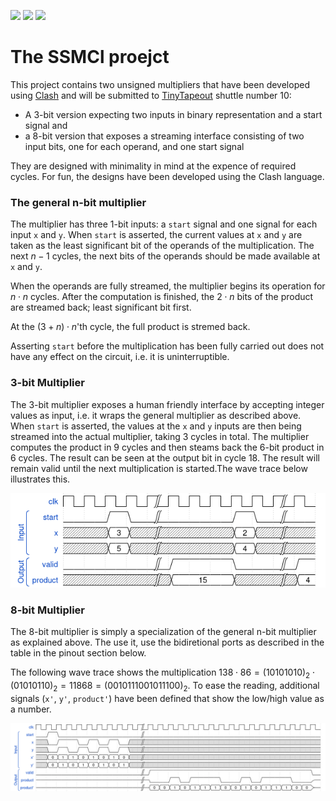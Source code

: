 ![](../../workflows/gds/badge.svg) ![](../../workflows/docs/badge.svg) ![](../../workflows/test/badge.svg) 
# The SSMCl proejct

This project contains two unsigned multipliers that have been developed using [Clash](http://www.clash-lang.org) and will be submitted to [TinyTapeout](https://tinytapeout.com/) shuttle number 10:

* A 3-bit version expecting two inputs in binary representation and a start signal and 
* a 8-bit version that exposes a streaming interface consisting of two input bits, one for each operand, and one start signal

They are designed with minimality in mind at the expence of required cycles. For fun, the designs have been developed using the Clash language.

### The general n-bit multiplier

The multiplier has three 1-bit inputs: a `start` signal and one signal for each input `x` and `y`. When `start` is asserted, the current values at `x` and `y` are taken as the least significant bit of the operands of the multiplication. The next $n-1$ cycles, the next bits of the operands should be made available at `x` and `y`. 

When the operands are fully streamed, the multiplier begins its operation for $n\cdot n$ cycles. After the computation is finished, the $2\cdot n$ bits of the product are streamed back; least significant bit first.

At the $(3+n)\cdot n$'th cycle, the full product is stremed back.

Asserting `start` before the multiplication has been fully carried out does not have any effect on the circuit, i.e. it is uninterruptible.


### 3-bit Multiplier
The 3-bit multiplier exposes a human friendly interface by accepting integer values as input, i.e. it wraps the general multiplier as described above. When `start` is asserted, the values at the `x` and `y` inputs are then being streamed into the actual multiplier, taking 3 cycles in total. The multiplier computes the product in 9 cycles and then steams back the 6-bit product in 6 cycles. The result can be seen at the output bit in cycle $18$. The result will remain valid until the next multiplication is started.The wave trace below illustrates this.

![wave trace for the 3-bit multiplier](docs/int3.png)



### 8-bit Multiplier
The 8-bit multiplier is simply a specialization of the general n-bit multiplier as explained above. The use it, use the bidiretional ports as described in the table in the pinout section below.

The following wave trace shows the multiplication 
$138 \cdot 86 =  (10101010)_2  \cdot (01010110)_2 = 11868 = (0010111001011100)_2$. 
To ease the reading, additional signals (`x'`, `y'`, `product'`) have been defined that show the low/high value as a number.

![wave trace for the 8-bit multiplier](docs/streaming8.png)